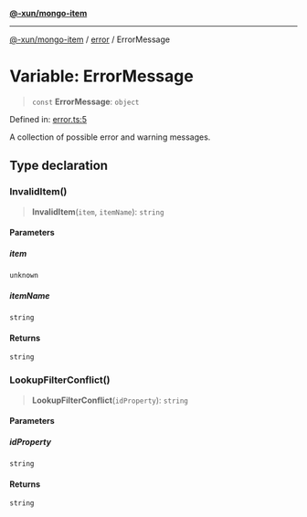 [**@-xun/mongo-item**](../../README.md)

***

[@-xun/mongo-item](../../README.md) / [error](../README.md) / ErrorMessage

# Variable: ErrorMessage

> `const` **ErrorMessage**: `object`

Defined in: [error.ts:5](https://github.com/Xunnamius/mongo-utils/blob/5a4a5a72ee127a824372b4175e7a7f6ab5a03af4/packages/mongo-item/src/error.ts#L5)

A collection of possible error and warning messages.

## Type declaration

### InvalidItem()

> **InvalidItem**(`item`, `itemName`): `string`

#### Parameters

##### item

`unknown`

##### itemName

`string`

#### Returns

`string`

### LookupFilterConflict()

> **LookupFilterConflict**(`idProperty`): `string`

#### Parameters

##### idProperty

`string`

#### Returns

`string`
